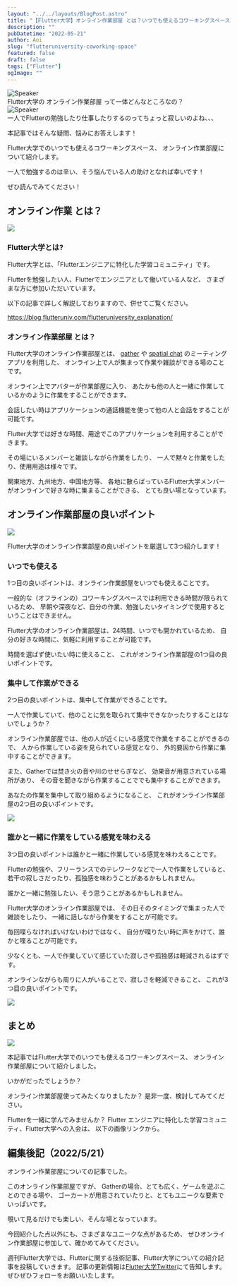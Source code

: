 ```yaml
---
layout: "../../layouts/BlogPost.astro"
title: "【Flutter大学】オンライン作業部屋 とは？いつでも使えるコワーキングスペース！"
description: ""
pubDatetime: "2022-05-21"
author: Aoi
slug: "flutteruniversity-coworking-space"
featured: false
draft: false
tags: ["Flutter"]
ogImage: ""
---
```


<div class="speech-bubble-container">
  <div class="speech-bubble-avatar">
    <img src="http://34.145.4.125/wp-content/themes/cocoon-master/images/ojisan.png" alt="Speaker" />
  </div>
  <div class="speech-bubble">
    <div class="speech-bubble-content">
      Flutter大学の オンライン作業部屋 って一体どんなところなの？
    </div>
    <div class="speech-bubble-arrow arrow-left"></div>
  </div>
</div>

<div class="speech-bubble-container">
  <div class="speech-bubble-avatar">
    <img src="http://34.145.4.125/wp-content/themes/cocoon-master/images/obasan.png" alt="Speaker" />
  </div>
  <div class="speech-bubble">
    <div class="speech-bubble-content">
      一人でFlutterの勉強したり仕事したりするのってちょっと寂しいのよね、、、
    </div>
    <div class="speech-bubble-arrow arrow-left"></div>
  </div>
</div>

本記事ではそんな疑問、悩みにお答えします！

Flutter大学でのいつでも使えるコワーキングスペース、
オンライン作業部屋について紹介します。

一人で勉強するのは辛い、そう悩んでいる人の助けとなれば幸いです！

ぜひ読んでみてください！

## オンライン作業 とは？

![](http://blog.flutteruniv.com/wp-content/uploads/2022/03/Meeting-1024x683.jpeg)

### Flutter大学とは?

Flutter大学とは、「Flutterエンジニアに特化した学習コミュニティ」です。

Flutterを勉強したい人、Flutterでエンジニアとして働いている人など、
さまざまな方に参加いただいています。

以下の記事で詳しく解説しておりますので、併せてご覧ください。

https://blog.flutteruniv.com/flutteruniversity_explanation/

### オンライン作業部屋 とは？

Flutter大学のオンライン作業部屋とは、
[gather](https://www.gather.town) や [spatial chat](https://spatial.chat/) のミーティングアプリを利用した、
オンライン上で人が集まって作業や雑談ができる場のことです。

オンライン上でアバターが作業部屋に入り、
あたかも他の人と一緒に作業しているかのように作業をすることができます。

会話したい時はアプリケーションの通話機能を使って他の人と会話をすることが可能です。

Flutter大学では好きな時間、用途でこのアプリケーションを利用することができます。

その場にいるメンバーと雑談しながら作業をしたり、
一人で黙々と作業をしたり、使用用途は様々です。

関東地方、九州地方、中国地方等、
各地に散らばっているFlutter大学メンバーがオンラインで好きな時に集まることができる、
とても良い場となっています。

## オンライン作業部屋の良いポイント

![](http://blog.flutteruniv.com/wp-content/uploads/2022/03/meeting2-1024x683.jpeg)

Flutter大学のオンライン作業部屋の良いポイントを厳選して3つ紹介します！

### いつでも使える

1つ目の良いポイントは、オンライン作業部屋をいつでも使えることです。

一般的な（オフラインの）コワーキングスペースでは利用できる時間が限られているため、
早朝や深夜など、自分の作業、勉強したいタイミングで使用するということはできません。

Flutter大学のオンライン作業部屋は、24時間、いつでも開かれているため、
自分の好きな時間に、気軽に利用することが可能です。

時間を選ばず使いたい時に使えること、
これがオンライン作業部屋の1つ目の良いポイントです。

### 集中して作業ができる

2つ目の良いポイントは、集中して作業ができることです。

一人で作業していて、他のことに気を取られて集中できなかったりすることはないでしょうか？

オンライン作業部屋では、他の人が近くにいる感覚で作業をすることができるので、
人から作業している姿を見られている感覚となり、
外的要因から作業に集中することができます。

また、Gatherでは焚き火の音や川のせせらぎなど、
効果音が用意されている場所があり、
その音を聞きながら作業することででも集中することができます。

あなたの作業を集中して取り組めるようになること、
これがオンライン作業部屋の2つ目の良いポイントです。

![](http://34.145.4.125/wp-content/uploads/2022/05/coworking1.png)

### 誰かと一緒に作業をしている感覚を味わえる

3つ目の良いポイントは誰かと一緒に作業している感覚を味わえることです。

Flutterの勉強や、フリーランスでのテレワークなどで一人で作業をしていると、
若干の寂しさだったり、孤独感を味わうことがあるかもしれません。

誰かと一緒に勉強したい、そう思うことがあるかもしれません。

Flutter大学のオンライン作業部屋では、
その日そのタイミングで集まった人で雑談をしたり、
一緒に話しながら作業をすることが可能です。

毎回喋らなければいけないわけではなく、
自分が喋りたい時に声をかけて、誰かと喋ることが可能です。

少なくとも、一人で作業していて感じていた寂しさや孤独感は軽減されるはずです。

オンラインながらも周りに人がいることで、寂しさを軽減できること、
これが3つ目の良いポイントです。

![](http://34.145.4.125/wp-content/uploads/2022/05/coworking3.png)

## まとめ

![](http://blog.flutteruniv.com/wp-content/uploads/2022/03/meeting3-1024x683.jpeg)

本記事ではFlutter大学でのいつでも使えるコワーキングスペース、
オンライン作業部屋について紹介しました。

いかがだったでしょうか？

オンライン作業部屋使ってみたくなりましたか？
是非一度、検討してみてください。

Flutterを一緒に学んでみませんか？
Flutter エンジニアに特化した学習コミュニティ、Flutter大学への入会は、
以下の画像リンクから。

## 編集後記（2022/5/21）

オンライン作業部屋についての記事でした。

このオンライン作業部屋ですが、
Gatherの場合、とても広く、ゲームを遊ぶことのできる場や、
ゴーカートが用意されていたりと、とてもユニークな要素でいっぱいです。

覗いて見るだけでも楽しい、そんな場となっています。

今回紹介した点以外にも、さまざまなユニークな点があるため、
ぜひオンライン作業部屋に参加して、確かめてみてください。

週刊Flutter大学では、Flutterに関する技術記事、Flutter大学についての紹介記事を投稿していきます。
記事の更新情報は[Flutter大学Twitter](https://twitter.com/FlutterUniv)にて告知します。
ぜひぜひフォローをお願いいたします。